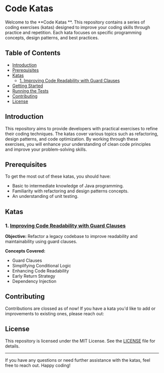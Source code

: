 # Code Katas 

Welcome to the **Code Katas **. This repository contains a series of coding exercises (katas) designed to improve your coding skills through practice and repetition. Each kata focuses on specific programming concepts, design patterns, and best practices.

## Table of Contents

- [Introduction](#introduction)
- [Prerequisites](#prerequisites)
- [Katas](#katas)
  - [1. Improving Code Readability with Guard Clauses](#1-improving-code-readability-with-guard-clauses)
- [Getting Started](#getting-started)
- [Running the Tests](#running-the-tests)
- [Contributing](#contributing)
- [License](#license)

## Introduction

This repository aims to provide developers with practical exercises to refine their coding techniques. The katas cover various topics such as refactoring, design patterns, and code optimization. By working through these exercises, you will enhance your understanding of clean code principles and improve your problem-solving skills.

## Prerequisites

To get the most out of these katas, you should have:

- Basic to intermediate knowledge of Java programming.
- Familiarity with refactoring and design patterns concepts.  
- An understanding of unit testing.

## Katas

### 1. [Improving Code Readability with Guard Clauses](katas/scenarios/kata1-guardrails.md)

**Objective:** Refactor a legacy codebase to improve readability and maintainability using guard clauses.

**Concepts Covered:**

- Guard Clauses
- Simplifying Conditional Logic
- Enhancing Code Readability
- Early Return Strategy
- Dependency Injection 

## Contributing

Contributions are clossed as of now! If you have a kata you'd like to add or improvements to existing ones, please reach out:


## License

This repository is licensed under the MIT License. See the [LICENSE](LICENSE) file for details.

---

If you have any questions or need further assistance with the katas, feel free to reach out. Happy coding!
